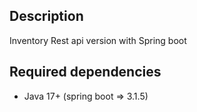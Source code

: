 ## Description

Inventory Rest api version with Spring boot

## Required dependencies

* Java 17+ (spring boot => 3.1.5)
